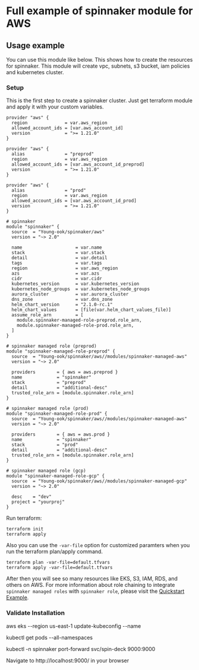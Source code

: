 # Full example of spinnaker module for AWS

## Usage example
You can use this module like below. This shows how to create the resources for spinnaker. This module will create vpc, subnets, s3 bucket, iam policies and kubernetes cluster.

### Setup
This is the first step to create a spinnaker cluster. Just get terraform module and apply it with your custom variables.
```hcl
provider "aws" {
  region              = var.aws_region
  allowed_account_ids = [var.aws_account_id]
  version             = ">= 1.21.0"
}

provider "aws" {
  alias               = "preprod"
  region              = var.aws_region
  allowed_account_ids = [var.aws_account_id_preprod]
  version             = ">= 1.21.0"
}

provider "aws" {
  alias               = "prod"
  region              = var.aws_region
  allowed_account_ids = [var.aws_account_id_prod]
  version             = ">= 1.21.0"
}

# spinnaker
module "spinnaker" {
  source  = "Young-ook/spinnaker/aws"
  version = "~> 2.0"

  name                    = var.name
  stack                   = var.stack
  detail                  = var.detail
  tags                    = var.tags
  region                  = var.aws_region
  azs                     = var.azs
  cidr                    = var.cidr
  kubernetes_version      = var.kubernetes_version
  kubernetes_node_groups  = var.kubernetes_node_groups
  aurora_cluster          = var.aurora_cluster
  dns_zone                = var.dns_zone
  helm_chart_version      = "2.1.0-rc.1"
  helm_chart_values       = [file(var.helm_chart_values_file)]
  assume_role_arn         = [
    module.spinnaker-managed-role-preprod.role_arn,
    module.spinnaker-managed-role-prod.role_arn,
  ]
}

# spinnaker managed role (preprod)
module "spinnaker-managed-role-preprod" {
  source  = "Young-ook/spinnaker/aws//modules/spinnaker-managed-aws"
  version = "~> 2.0"

  providers        = { aws = aws.preprod }
  name             = "spinnaker"
  stack            = "preprod"
  detail           = "additional-desc"
  trusted_role_arn = [module.spinnaker.role_arn]
}

# spinnaker managed role (prod)
module "spinnaker-managed-role-prod" {
  source  = "Young-ook/spinnaker/aws//modules/spinnaker-managed-aws"
  version = "~> 2.0"

  providers        = { aws = aws.prod }
  name             = "spinnaker"
  stack            = "prod"
  detail           = "additional-desc"
  trusted_role_arn = [module.spinnaker.role_arn]
}

# spinnaker managed role (gcp)
module "spinnaker-managed-role-gcp" {
  source  = "Young-ook/spinnaker/aws//modules/spinnaker-managed-gcp"
  version = "~> 2.0"

  desc    = "dev"
  project = "yourproj"
}
```
Run terraform:
```
terraform init
terraform apply
```
Also you can use the `-var-file` option for customized paramters when you run the terraform plan/apply command.
```
terraform plan -var-file=default.tfvars
terraform apply -var-file=default.tfvars
```
After then you will see so many resources like EKS, S3, IAM, RDS, and others on AWS. For more information about role chaining to integrate `spinnaker managed roles` with `spinnaker role`, please visit the [Quickstart Example](https://github.com/Young-ook/terraform-aws-spinnaker/tree/master/README.md#Quickstart).


### Validate Installation
aws eks --region us-east-1 update-kubeconfig --name <EKS-CLUSTER-NAME i.e. example-dev-module-test-drlg>
  
kubectl get pods --all-namespaces

kubectl -n spinnaker port-forward svc/spin-deck 9000:9000

Navigate to http://localhost:9000/ in your browser
